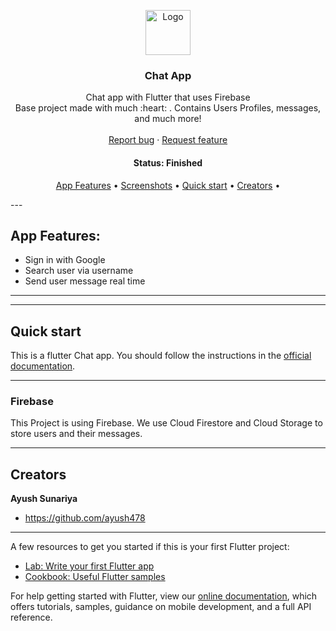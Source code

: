 <p align="center">
  <a href="https://flutter.io/">
    <img src="https://diegolaballos.com/files/images/flutter-icon.jpg" alt="Logo" width=72 height=72>
  </a>

  <h3 align="center">Chat App</h3>

  <p align="center">
    Chat app with Flutter that uses Firebase
    <br>
    Base project made with much  :heart: . Contains Users Profiles, messages, and much more!
    <br>
    <br>
    <a href="https://github.com/ayush478/Chat_App/issues/new">Report bug</a>
    ·
    <a href="https://github.com/ayush478/Chat_App/issues/new">Request feature</a>
  </p>
</p>

<h4 align="center"> 
	 Status: Finished
</h4>

<p align="center">
 <a href="#app-feartures">App Features</a> •
 <a href="#screenshots">Screenshots</a> • 
 <a href="#quick-start">Quick start</a> •
 <a href="#creators">Creators</a> • 
</p>
---

## App Features:

* Sign in with Google
* Search user via username
* Send user message real time 

---

<!-- ## Screenshots:

<p align="center">
  <img alt="cases" src="https://github.com/ayush478/Chat_App/blob/master/Screenshots/1.png" width="300" height="550">
</p>

<p align="center">
  <img alt="cases" src="https://github.com/ayush478/Chat_App/blob/master/Screenshots/2.png" width="300" height="550">
</p>
 -->

---

## Quick start

This is a flutter Chat app. You should follow the instructions in the [official documentation](https://flutter.io/docs/get-started/install).

---

### Firebase

This Project is using Firebase. We use Cloud Firestore and Cloud Storage to store users and their messages.

---


## Creators

**Ayush Sunariya**

- <https://github.com/ayush478>

---

A few resources to get you started if this is your first Flutter project:

- [Lab: Write your first Flutter app](https://flutter.dev/docs/get-started/codelab)
- [Cookbook: Useful Flutter samples](https://flutter.dev/docs/cookbook)

For help getting started with Flutter, view our
[online documentation](https://flutter.dev/docs), which offers tutorials,
samples, guidance on mobile development, and a full API reference.
